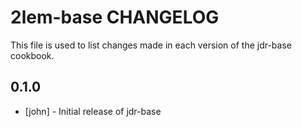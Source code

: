 2lem-base CHANGELOG
===================

This file is used to list changes made in each version of the jdr-base cookbook.

0.1.0
-----
- [john] - Initial release of jdr-base

